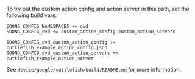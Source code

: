 To try out the custom action config and action server in this path, set the
following build vars:

```
SOONG_CONFIG_NAMESPACES += cvd
SOONG_CONFIG_cvd += custom_action_config custom_action_servers

SOONG_CONFIG_cvd_custom_action_config := cuttlefish_example_action_config.json
SOONG_CONFIG_cvd_custom_action_servers += cuttlefish_example_action_server
```

See `device/google/cuttlefish/build/README.md` for more information.
